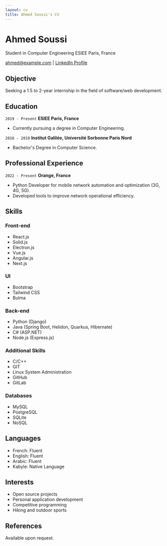 ```yaml
---
layout: cv
title: Ahmed Soussi's CV
---
```


# Ahmed Soussi
Student in Computer Engineering
ESIEE Paris, France

<div id="webaddress">
<a href="mailto:ahmed@example.com">ahmed@example.com</a> |
<a href="https://www.linkedin.com/in/ahmedsoussi">LinkedIn Profile</a>
</div>

## Objective

Seeking a 1.5 to 2-year internship in the field of software/web development.

## Education

`2019 - Present`
__ESIEE Paris, France__

- Currently pursuing a degree in Computer Engineering.

`2016 - 2019`
__Institut Galilée, Université Sorbonne Paris Nord__

- Bachelor's Degree in Computer Science.

## Professional Experience

`2022 - Present`
__Orange, France__

- Python Developer for mobile network automation and optimization (3G, 4G, 5G).
- Developed tools to improve network operational efficiency.

## Skills

### Front-end

- React.js
- Solid.js
- Electron.js
- Vue.js
- Angular.js
- Next.js

### UI

- Bootstrap
- Tailwind CSS
- Bulma

### Back-end

- Python (Django)
- Java (Spring Boot, Helidon, Quarkus, Hibernate)
- C# (ASP.NET)
- Node.js (Express.js)

### Additional Skills

- C/C++
- GIT
- Linux System Administration
- GitHub
- GitLab

### Databases

- MySQL
- PostgreSQL
- SQLite
- NoSQL

## Languages

- French: Fluent
- English: Fluent
- Arabic: Fluent
- Kabyle: Native Language

## Interests

- Open source projects
- Personal application development
- Competitive programming
- Hiking and outdoor sports

## References

Available upon request.

